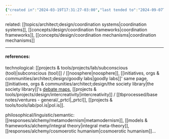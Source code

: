 ```yaml
---
{"created in":"2024-03-19T17:31:27-03:00","last tended to":"2024-09-07T20:47:35-03:00","aliases":["protocols","protocol"],"tags":["design","🌱","topic"],"created":"2024-03-19T17:31:27.459-03:00","updated":"2024-12-03T16:12:39.953-03:00","dg-publish":true,"permalink":"/topics/architect-design/coordination-protocols/","dgPassFrontmatter":true}
---
```


related: [[topics/architect;design/coordination systems\|coordination systems]], [[concepts/design/coordination frameworks\|coordination frameworks]], [[concepts/design/coordination mechanisms\|coordination mechanisms]]

---
#### references:

technological: [[projects & tools/projects/lab/subconscious (tool)\|subconscious (tool)]] / [[noosphere\|noosphere]], [[initiatives, orgs & communities/architect;design/goodly labs\|goodly labs]]' same page, [[initiatives, orgs & communities/architect;design/the society library\|the society library]]'s [debate maps](https://www.societylibrary.org/debate-mapping-program), [[projects & tools/projects/design/intercreativity\|intercreativity]] / [[tbprocessed/base notes/ventures - general/_prtcl\|_prtcl]], [[projects & tools/tools/lab/pol.is\|pol.is]].

philosophical/linguistic/semantic: [[responses/alchemy/metamodernism\|metamodernism]], [[models & frameworks/alchemy/integral theory\|integral meta-theory]], [[responses/alchemy/cosmoerotic humanism\|cosmoerotic humanism]]...